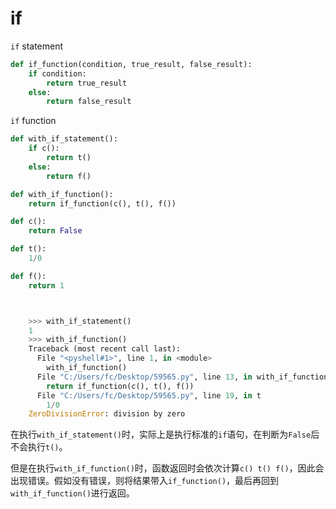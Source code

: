 # if

`if` statement

```python
def if_function(condition, true_result, false_result):
    if condition:
        return true_result
    else:
        return false_result
```
`if` function

```python
def with_if_statement():
    if c():
        return t()
    else:
        return f()

def with_if_function():
    return if_function(c(), t(), f())

def c():
    return False

def t():
    1/0

def f():
    return 1



    >>> with_if_statement()
    1
    >>> with_if_function()
    Traceback (most recent call last):
      File "<pyshell#1>", line 1, in <module>
        with_if_function()
      File "C:/Users/fc/Desktop/59565.py", line 13, in with_if_function
        return if_function(c(), t(), f())
      File "C:/Users/fc/Desktop/59565.py", line 19, in t
        1/0
    ZeroDivisionError: division by zero
```

在执行`with_if_statement()`时，实际上是执行标准的`if`语句，在判断为`False`后不会执行`t()`。

但是在执行`with_if_function()`时，函数返回时会依次计算`c() t() f()`，因此会出现错误。假如没有错误，则将结果带入`if_function()`，最后再回到`with_if_function()`进行返回。
